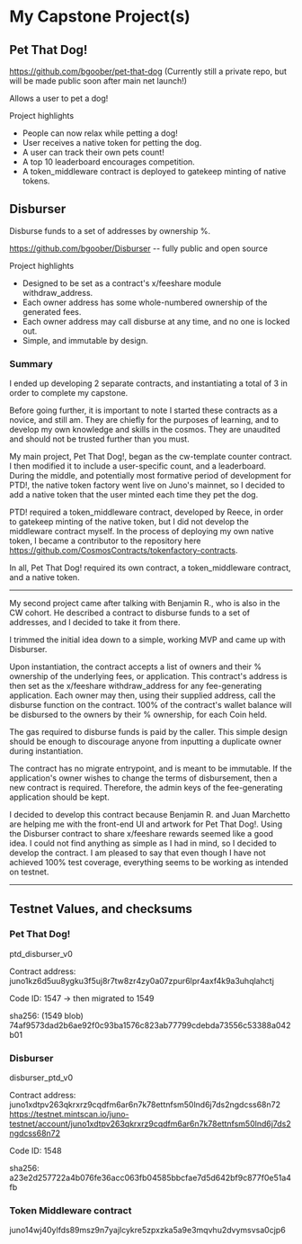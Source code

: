 # My Capstone Project(s)

## Pet That Dog!

https://github.com/bgoober/pet-that-dog (Currently still a private repo, but will be made public soon after main net launch!)

Allows a user to pet a dog!

Project highlights
- People can now relax while petting a dog!
- User receives a native token for petting the dog.
- A user can track their own pets count!
- A top 10 leaderboard encourages competition.
- A token_middleware contract is deployed to gatekeep minting of native tokens.


## Disburser

Disburse funds to a set of addresses by ownership %.

https://github.com/bgoober/Disburser -- fully public and open source

Project highlights
- Designed to be set as a contract's x/feeshare module withdraw_address.
- Each owner address has some whole-numbered ownership of the generated fees. 
- Each owner address may call disburse at any time, and no one is locked out.
- Simple, and immutable by design.


### Summary
I ended up developing 2 separate contracts, and instantiating a total of 3 in order to complete my capstone.

Before going further, it is important to note I started these contracts as a novice, and still am. They are chiefly for the purposes of learning, and to develop my own knowledge and skills in the cosmos. They are unaudited and should not be trusted further than you must.


My main project, Pet That Dog!, began as the cw-template counter contract. I then modified it to include a user-specific count, and a leaderboard. During the middle, and potentially most formative period of development for PTD!, the native token factory went live on Juno's mainnet, so I decided to add a native token that the user minted each time they pet the dog.

PTD! required a token_middleware contract, developed by Reece, in order to gatekeep minting of the native token, but I did not develop the middleware contract myself. In the process of deploying my own native token, I became a contributor to the repository here https://github.com/CosmosContracts/tokenfactory-contracts.

In all, Pet That Dog! required its own contract, a token_middleware contract, and a native token.


---


My second project came after talking with Benjamin R., who is also in the CW cohort. He described a contract to disburse funds to a set of addresses, and I decided to take it from there.

I trimmed the initial idea down to a simple, working MVP and came up with Disburser. 

Upon instantiation, the contract accepts a list of owners and their % ownership of the underlying fees, or application. This contract's address is then set as the x/feeshare withdraw_address for any fee-generating application. Each owner may then, using their supplied address, call the disburse function on the contract. 100% of the contract's wallet balance will be disbursed to the owners by their % ownership, for each Coin held.

The gas required to disburse funds is paid by the caller. This simple design should be enough to discourage anyone from inputting a duplicate owner during instantiation.

The contract has no migrate entrypoint, and is meant to be immutable. If the application's owner wishes to change the terms of disbursement, then a new contract is required. Therefore, the admin keys of the fee-generating application should be kept.

I decided to develop this contract because Benjamin R. and Juan Marchetto are helping me with the front-end UI and artwork for Pet That Dog!. Using the Disburser contract to share x/feeshare rewards seemed like a good idea. I could not find anything as simple as I had in mind, so I decided to develop the contract. I am pleased to say that even though I have not achieved 100% test coverage, everything seems to be working as intended on testnet.



---


## Testnet Values, and checksums

### Pet That Dog!
ptd_disburser_v0

Contract address:  juno1kz6d5uu8ygku3f5uj8r7tw8zr4zy0a07zpur6lpr4axf4k9a3uhqlahctj

Code ID: 1547 -> then migrated to 1549

sha256: (1549 blob) 74af9573dad2b6ae92f0c93ba1576c823ab77799cdebda73556c53388a042b01

 
### Disburser
disburser_ptd_v0

Contract address: juno1xdtpv263qkrxrz9cqdfm6ar6n7k78ettnfsm50lnd6j7ds2ngdcss68n72
https://testnet.mintscan.io/juno-testnet/account/juno1xdtpv263qkrxrz9cqdfm6ar6n7k78ettnfsm50lnd6j7ds2ngdcss68n72

Code ID: 1548

sha256: a23e2d257722a4b076fe36acc063fb04585bbcfae7d5d642bf9c877f0e51a4fb


### Token Middleware contract 

juno14wj40ylfds89msz9n7yajlcykre5zpxzka5a9e3mqvhu2dvymsvsa0cjp6

